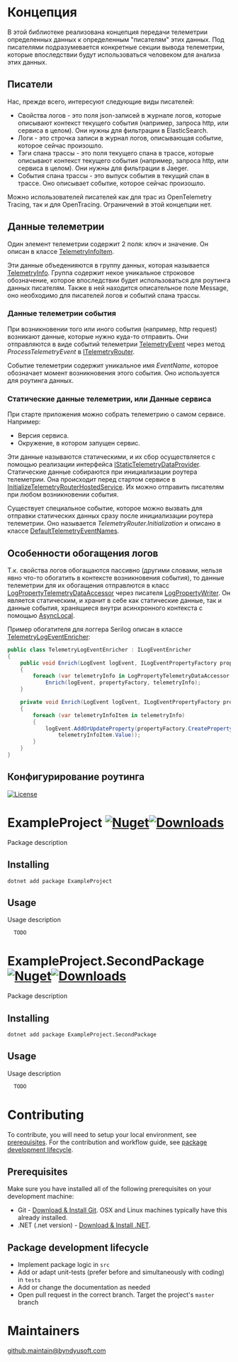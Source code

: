 # Концепция
В этой библиотеке реализована концепция передачи телеметрии определенных данных к определенным "писателям" этих данных. 
Под писателями подразумевается конкретные секции вывода телеметрии, которые впоследствии будут использоваться человеком для анализа этих данных.

## Писатели
Нас, прежде всего, интересуют следующие виды писателей:
- Свойства логов - это поля json-записей в журнале логов, которые описывают контекст текущего события (например, запроса http, или сервиса в целом). Они нужны для фильтрации в ElasticSearch.
- Логи - это строчка записи в журнал логов, описывающая событие, которое сейчас произошло.
- Тэги спана трассы - это поля текущего спана в трассе, которые описывают контекст текущего события (например, запроса http, или сервиса в целом). Они нужны для фильтрации в Jaeger.
- События спана трассы - это выпуск события в текущий спан в трассе. Оно описывает событие, которое сейчас произошло.

Можно использователей писателей как для трас из OpenTelemetry Tracing, так и для OpenTracing. Ограничений в этой концепции нет.

## Данные телеметрии
Один элемент телеметрии содержит 2 поля: ключ и значение. Он описан в классе [TelemetryInfoItem](src/Telemetry/Data/TelemetryInfoItem.cs).

Эти данные объеденияются в группу данных, которая называется [TelemetryInfo](src/Telemetry/Data/TelemetryInfo.cs). 
Группа содержит некое уникальное строковое обозначение, которое впоследствии будет использоваться для роутинга данных писателям.
Также в ней находится описательное поле Message, оно необходимо для писателей логов и событий спана трассы.

### Данные телеметрии события
При возникновении того или иного события (например, http request) возникают данные, которые нужно куда-то отправить. Они отправляются в виде событий телеметрии [TelemetryEvent](src/Telemetry/Data/TelemetryEvent.cs) через метод *ProcessTelemetryEvent* в [ITelemetryRouter](src/Telemetry/ITelemetryRouter.cs).

Событие телеметрии  содержит уникальное имя *EventName*, которое обозначает момент возникновения этого события. Оно используется для роутинга данных.

### Статические данные телеметрии, или Данные сервиса
При старте приложения можно собрать телеметрию о самом сервисе. Например:
- Версия сервиса.
- Окружение, в котором запущен сервис.

Эти данные называются статическими, и их сбор осуществляется с помощью реализации интерфейса [IStaticTelemetryDataProvider](src/Telemetry/Providers/Interface/IStaticTelemetryDataProvider.cs).
Статические данные собираются при инициализации роутера телеметрии. Она происходит перед стартом сервисе в [InitializeTelemetryRouterHostedService](src/Telemetry/HostedServices/InitializeTelemetryRouterHostedService.cs).
Их можно отправить писателям при любом возникновении события.

Существует специальное событие, которое можно вызвать для отправки статических данных сразу после инициализации роутера телеметрии. Оно называется *TelemetryRouter.Initialization* и описано в классе [DefaultTelemetryEventNames](src/Telemetry/Definitions/DefaultTelemetryEventNames.cs).

## Особенности обогащения логов
Т.к. свойства логов обогащаются пассивно (другими словами, нельзя явно что-то обогатить в контексте возникновения события), то данные телеметрии для их обогащения отправлются в класс [LogPropertyTelemetryDataAccessor](src/Telemetry/Logging/LogPropertyTelemetryDataAccessor.cs) через писателя [LogPropertyWriter](src/Telemetry/Writers/LogPropertyWriter.cs). 
Он является статическим, и хранит в себе как статические данные, так и данные события, хранящиеся внутри асинхронного контекста с помощью [AsyncLocal<T>](https://learn.microsoft.com/en-us/dotnet/api/system.threading.asynclocal-1).

Пример обогатителя для логгера Serilog описан в классе [TelemetryLogEventEnricher](src/Telemetry.Serilog/TelemetryLogEventEnricher.cs):
```csharp
public class TelemetryLogEventEnricher : ILogEventEnricher
{
	public void Enrich(LogEvent logEvent, ILogEventPropertyFactory propertyFactory)
	{
		foreach (var telemetryInfo in LogPropertyTelemetryDataAccessor.GetTelemetryData())
			Enrich(logEvent, propertyFactory, telemetryInfo);
	}

	private void Enrich(LogEvent logEvent, ILogEventPropertyFactory propertyFactory, TelemetryInfo telemetryInfo)
	{
		foreach (var telemetryInfoItem in telemetryInfo)
		{
			logEvent.AddOrUpdateProperty(propertyFactory.CreateProperty(telemetryInfoItem.Key,
				telemetryInfoItem.Value));
		}
	}
}
```

## Конфигурирование роутинга


[![License](https://img.shields.io/badge/License-Apache--2.0-blue.svg)](https://opensource.org/licenses/Apache-2.0)

# ExampleProject [![Nuget](https://img.shields.io/nuget/v/ExampleProject.svg)](https://www.nuget.org/packages/ExampleProject/)[![Downloads](https://img.shields.io/nuget/dt/ExampleProject.svg)](https://www.nuget.org/packages/ExampleProject/)

Package description

## Installing

```shell
dotnet add package ExampleProject
```

## Usage

Usage description

```csharp
  TODO
```

# ExampleProject.SecondPackage [![Nuget](https://img.shields.io/nuget/v/ExampleProject.SecondPackage.svg)](https://www.nuget.org/packages/ExampleProject.SecondPackage/)[![Downloads](https://img.shields.io/nuget/dt/ExampleProject.SecondPackage.svg)](https://www.nuget.org/packages/ExampleProject.SecondPackage/)

Package description

## Installing

```shell
dotnet add package ExampleProject.SecondPackage
```

## Usage

Usage description

```csharp
  TODO
```

# Contributing

To contribute, you will need to setup your local environment, see [prerequisites](#prerequisites). For the contribution and workflow guide, see [package development lifecycle](#package-development-lifecycle).

## Prerequisites

Make sure you have installed all of the following prerequisites on your development machine:

- Git - [Download & Install Git](https://git-scm.com/downloads). OSX and Linux machines typically have this already installed.
- .NET (.net version) - [Download & Install .NET](https://dotnet.microsoft.com/en-us/download/dotnet/).

## Package development lifecycle

- Implement package logic in `src`
- Add or adapt unit-tests (prefer before and simultaneously with coding) in `tests`
- Add or change the documentation as needed
- Open pull request in the correct branch. Target the project's `master` branch

# Maintainers
[github.maintain@byndyusoft.com](mailto:github.maintain@byndyusoft.com)
